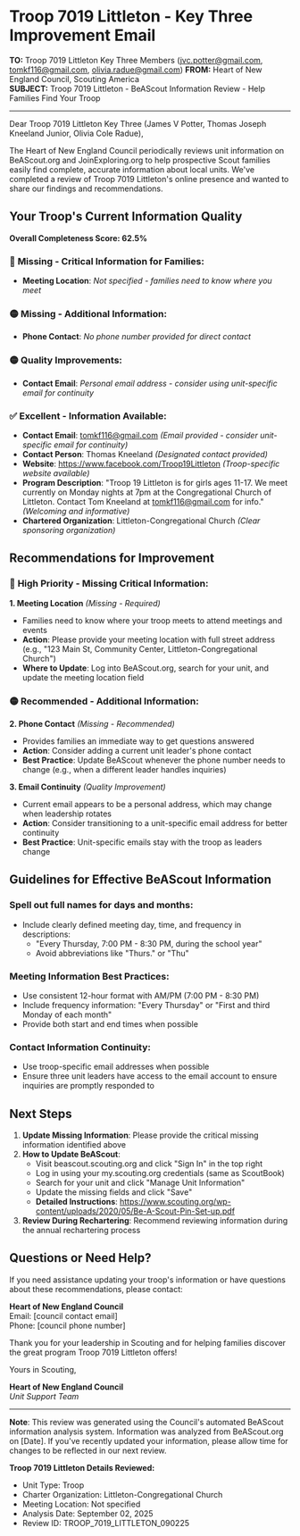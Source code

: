 # Troop 7019 Littleton - Key Three Improvement Email

**TO:** Troop 7019 Littleton Key Three Members (jvc.potter@gmail.com, tomkf116@gmail.com, olivia.radue@gmail.com)
**FROM:** Heart of New England Council, Scouting America  
**SUBJECT:** Troop 7019 Littleton - BeAScout Information Review - Help Families Find Your Troop  

---

Dear Troop 7019 Littleton Key Three (James V Potter, Thomas Joseph Kneeland Junior, Olivia Cole Radue),

The Heart of New England Council periodically reviews unit information on BeAScout.org and JoinExploring.org to help prospective Scout families easily find complete, accurate information about local units. We've completed a review of Troop 7019 Littleton's online presence and wanted to share our findings and recommendations.

## Your Troop's Current Information Quality

**Overall Completeness Score: 62.5%**

### 🔴 **Missing - Critical Information for Families:**
- **Meeting Location**: *Not specified - families need to know where you meet*

### 🟡 **Missing - Additional Information:**
- **Phone Contact**: *No phone number provided for direct contact*

### 🟡 **Quality Improvements:**
- **Contact Email**: *Personal email address - consider using unit-specific email for continuity*

### ✅ **Excellent - Information Available:**
- **Contact Email**: tomkf116@gmail.com *(Email provided - consider unit-specific email for continuity)*
- **Contact Person**: Thomas Kneeland *(Designated contact provided)*
- **Website**: https://www.facebook.com/Troop19Littleton *(Troop-specific website available)*
- **Program Description**: "Troop 19 Littleton is for girls ages 11-17. We meet currently on Monday nights
  at 7pm at the Congregational Church of Littleton. Contact Tom Kneeland at
  tomkf116@gmail.com for info." *(Welcoming and informative)*
- **Chartered Organization**: Littleton-Congregational Church *(Clear sponsoring organization)*

## Recommendations for Improvement

### 🔴 **High Priority - Missing Critical Information:**

**1. Meeting Location** *(Missing - Required)*
- Families need to know where your troop meets to attend meetings and events
- **Action**: Please provide your meeting location with full street address (e.g., "123 Main St, Community Center, Littleton-Congregational Church")
- **Where to Update**: Log into BeAScout.org, search for your unit, and update the meeting location field

### 🟡 **Recommended - Additional Information:**

**2. Phone Contact** *(Missing - Recommended)*
- Provides families an immediate way to get questions answered
- **Action**: Consider adding a current unit leader's phone contact
- **Best Practice**: Update BeAScout whenever the phone number needs to change (e.g., when a different leader handles inquiries)

**3. Email Continuity** *(Quality Improvement)*
- Current email appears to be a personal address, which may change when leadership rotates
- **Action**: Consider transitioning to a unit-specific email address for better continuity
- **Best Practice**: Unit-specific emails stay with the troop as leaders change


## Guidelines for Effective BeAScout Information

### **Spell out full names for days and months:**
- Include clearly defined meeting day, time, and frequency in descriptions:
  - "Every Thursday, 7:00 PM - 8:30 PM, during the school year"
  - Avoid abbreviations like "Thurs." or "Thu"

### **Meeting Information Best Practices:**
- Use consistent 12-hour format with AM/PM (7:00 PM - 8:30 PM)
- Include frequency information: "Every Thursday" or "First and third Monday of each month"
- Provide both start and end times when possible

### **Contact Information Continuity:**
- Use troop-specific email addresses when possible
- Ensure three unit leaders have access to the email account to ensure inquiries are promptly responded to

## Next Steps

1. **Update Missing Information**: Please provide the critical missing information identified above
2. **How to Update BeAScout**: 
   - Visit beascout.scouting.org and click "Sign In" in the top right
   - Log in using your my.scouting.org credentials (same as ScoutBook)
   - Search for your unit and click "Manage Unit Information"
   - Update the missing fields and click "Save"
   - **Detailed Instructions**: https://www.scouting.org/wp-content/uploads/2020/05/Be-A-Scout-Pin-Set-up.pdf
3. **Review During Rechartering**: Recommend reviewing information during the annual rechartering process

## Questions or Need Help?

If you need assistance updating your troop's information or have questions about these recommendations, please contact:

**Heart of New England Council**  
Email: [council contact email]  
Phone: [council phone number]

Thank you for your leadership in Scouting and for helping families discover the great program Troop 7019 Littleton offers!

Yours in Scouting,

**Heart of New England Council**  
*Unit Support Team*

---

**Note**: This review was generated using the Council's automated BeAScout information analysis system. Information was analyzed from BeAScout.org on [Date]. If you've recently updated your information, please allow time for changes to be reflected in our next review.

**Troop 7019 Littleton Details Reviewed:**
- Unit Type: Troop
- Charter Organization: Littleton-Congregational Church  
- Meeting Location: Not specified
- Analysis Date: September 02, 2025
- Review ID: TROOP_7019_LITTLETON_090225